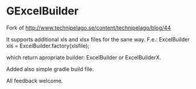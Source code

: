 GExcelBuilder
=============

Fork of http://www.technipelago.se/content/technipelago/blog/44

It supports additional xls and xlsx files for the sane way.
F.e.:
	ExcelBuilder xls = ExcelBuilder.factory(xlsfile);

which return apropriate builder: ExcelBuilder or ExcelBuilderX.

Added also simple gradle build file.

All feedback welcome.

